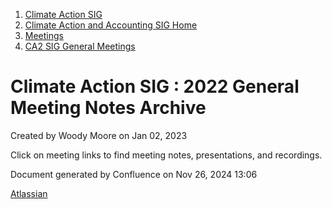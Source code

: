 1. [Climate Action SIG](index.html)
2. [Climate Action and Accounting SIG Home](Climate-Action-and-Accounting-SIG-Home_19005445.html)
3. [Meetings](Meetings_19005583.html)
4. [CA2 SIG General Meetings](CA2-SIG-General-Meetings_19006785.html)

# Climate Action SIG : 2022 General Meeting Notes Archive

Created by Woody Moore on Jan 02, 2023

Click on meeting links to find meeting notes, presentations, and recordings.

Document generated by Confluence on Nov 26, 2024 13:06

[Atlassian](http://www.atlassian.com/)

